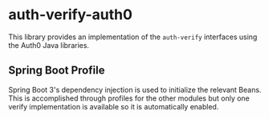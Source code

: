 # auth-verify-auth0

This library provides an implementation of the `auth-verify` interfaces using the Auth0 Java libraries.

## Spring Boot Profile

Spring Boot 3's dependency injection is used to initialize the relevant Beans. This is accomplished through profiles for the other modules but only one verify implementation is available so it is automatically enabled.

